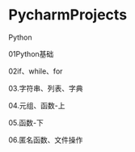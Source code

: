# PycharmProjects
Python 

01Python基础


02if、while、for


03.字符串、列表、字典


04.元组、函数-上


05.函数-下


06.匿名函数、文件操作
